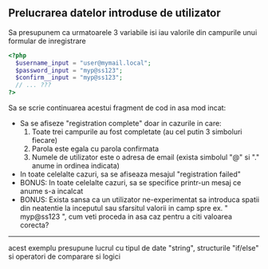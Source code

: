 ## Prelucrarea datelor introduse de utilizator
Sa presupunem ca urmatoarele 3 variabile isi iau valorile din campurile unui formular de inregistrare

  ```php
  <?php
    $username_input = "user@mymail.local";
    $password_input = "myp@ss123";
    $confirm__input = "myp@ss123";
    // ... ???
  ?>
  ```

Sa se scrie continuarea acestui fragment de cod in asa mod incat:
  * Sa se afiseze "registration complete" doar in cazurile in care:
    1. Toate trei campurile au fost completate (au cel putin 3 simboluri fiecare)
    2. Parola este egala cu parola confirmata
    3. Numele de utilizator este o adresa de email (exista simbolul "@" si "." anume in ordinea indicata)
  * In toate celelalte cazuri, sa se afiseaza mesajul "registration failed"
  * BONUS: In toate celelalte cazuri, sa se specifice printr-un mesaj ce anume s-a incalcat
  * BONUS: Exista sansa ca un utilizator ne-experimentat sa introduca spatii din neatentie la inceputul sau sfarsitul valorii in camp
    spre ex. " myp@ss123   ", cum veti proceda in asa caz pentru a citi valoarea corecta?
---

acest exemplu presupune lucrul cu tipul de date "string", structurile "if/else" si operatori de
comparare si logici
